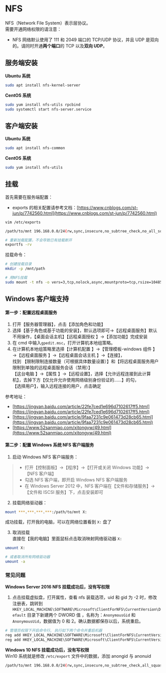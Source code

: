 <a name="wnBSI"></a>
# NFS
NFS（Network File System）表示层协议。<br />需要开通网络权限的请注意：

- NFS 网络默认使用了 111 和 2049 端口的 TCP/UDP 协议，并且 UDP 是双向的。请同时开通**两个端口**的 TCP 以及**双向 UDP**。
<a name="Y8koD"></a>
## 服务端安装
**Ubuntu 系统**
```bash
sudo apt install nfs-kernel-server
```
**CentOS 系统**
```bash
sudo yum install nfs-utils rpcbind
sudo systemctl start nfs-server.service
```
<a name="jkqL9"></a>
## 客户端安装
**Ubuntu 系统**
```bash
sudo apt install nfs-common
```
**CentOS 系统**
```bash
sudo yum install nfs-utils
```
<a name="czF0G"></a>
## 挂载
首先需要在服务端配置：

- exports 的相关配置请参考文档：[https://www.cnblogs.com/st-jun/p/7742560.html](https://www.cnblogs.com/st-jun/p/7742560.html)
```bash
vim /etc/exports

/path/to/mnt 196.168.0.0/24(rw,sync,insecure,no_subtree_check,no_all_squash,no_root_squash)

# 重新加载配置，不会导致已有挂载断开
exportfs -rv
```
挂载命令：
```bash
# 创建挂载目录
mkdir -p /mnt/path

# 用NFS挂载
sudo mount -t nfs -o vers=3,tcp,nolock,async,mountproto=tcp,rsize=1048576,wsize=1048576  121.196.30.0:/path/to/mnt /mnt/path
```
<a name="ffY9M"></a>
## Windows 客户端支持
<a name="0a26c4f7"></a>
#### 第一步：配置远程桌面服务

1. 打开【服务器管理器】，点击【添加角色和功能】
2. 选择【基于角色或基于功能的安装】，默认选项即可→【远程桌面服务】默认不用操作，【桌面会话主机】【远程桌面授权 】→【添加功能】完成安装
3. 在 cmd 中输入`gpedit.msc`，打开计算机本地组策略。
4. 在计算机本地组策略里选择【计算机配置 】→【管理模板-windows 组件 】→【远程桌面服务 】→【远程桌面会话主机 】→【连接】，<br />找到 【限制限制连接数量（可根据具体数量设置）】和【将远程桌面服务用户限制到单独的远程桌面服务会话（禁用）】<br />【这台电脑 】→【属性 】→【远程设置】，选择【允许远程连接到此计算机】，去掉下方【仅允许允许使用网络级别身份验证的……】的勾，<br />【选择用户】，输入远程连接的用户，点击确定

参考地址：

- [https://jingyan.baidu.com/article/22fe7ced1e696d7102617ff5.html](https://jingyan.baidu.com/article/22fe7ced1e696d7102617ff5.html)
- [https://jingyan.baidu.com/article/9faa7231c9e061473d28cb65.html](https://jingyan.baidu.com/article/9faa7231c9e061473d28cb65.html)
- [https://www.52sanmiao.com/xitongyw/49.html](https://www.52sanmiao.com/xitongyw/49.html)
<a name="c6006f86"></a>
#### 第二步：配置 Windows 系统 NFS 客户端服务

1. 启动 Windows NFS 客户端服务：
> - 打开【控制面板】→【程序】→【打开或关闭 Windows 功能】→【NFS 客户端】
> - 勾选 NFS 客户端，即开启 Windows NFS 客户端服务
> - 在 Windows Server 2012 中，NFS 客户端在【文件和存储服务】→【文件和 ISCSI 服务】下，点击安装即可

2. 挂载网络驱动器：
```bash
mount ***.***.***.***:/path/to/mnt X:
```
成功挂载，打开我的电脑，可以在网络位置看到 `X:` 盘了

3. 取消挂载<br />直接在【我的电脑】里面鼠标点击取消映射网络驱动器 `X:`
```bash
umount X:

# 或者取消所有网络驱动器
umount -a
```
<a name="hBevZ"></a>
### 常见问题
**Windows Server 2016 NFS 挂载成功后，没有写权限**

1. 点击挂载虚拟盘，打开属性，查看 nfs 装载选项，uid 和 gid 为 -2 时，修改注册表，跳转到`HKEY_LOCAL_MACHINE\SOFTWARE\Microsoft\ClientForNFS\CurrentVersion\Default` 目录下新建两个 DWORD 值 ，名称为：`AnonymousGid` 和 `AnonymousUid`，数据值为 0 和 2。确认数据都保存以后，系统重启。
```bash
# 管理员权限下开启命令行, 执行如下两个命令并重启机器
reg add HKEY_LOCAL_MACHINE\SOFTWARE\Microsoft\ClientForNFS\CurrentVersion\Default\ /v AnonymousUid /d 0 /t REG_DWORD /f
reg add HKEY_LOCAL_MACHINE\SOFTWARE\Microsoft\ClientForNFS\CurrentVersion\Default\ /v AnonymousGid /d 0 /t REG_DWORD /f
```
**Windows 10 NFS 挂载成功后，没有写权限**<br />Win10 系统就是修改 `/etc/export` 文件中的数据，添加 anongid 与 anonuid
```bash
/path/to/mnt 196.168.0.0/24(rw,sync,insecure,no_subtree_check,all_squash,anonuid=0,anongid=0)
```


